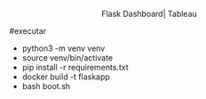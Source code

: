 <p align="center">Flask Dashboard| Tableau</p>

#executar

* python3 -m venv venv
* source venv/bin/activate
* pip install -r requirements.txt
* docker build -t flaskapp
* bash boot.sh
